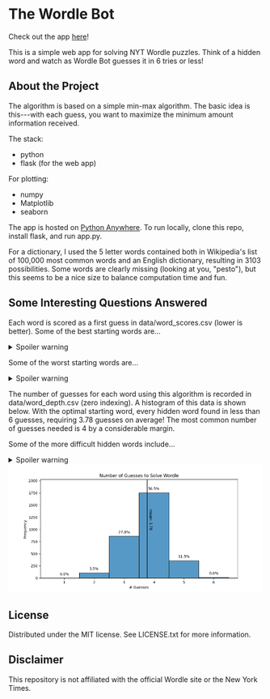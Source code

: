 # The Wordle Bot
Check out the app <a href="https://wordlebot.pythonanywhere.com/">here</a>!

This is a simple web app for solving NYT Wordle puzzles. Think of a hidden word and watch as Wordle Bot guesses it in 6 tries or less!

## About the Project
The algorithm is based on a simple min-max algorithm. The basic idea is this---with each guess, you want to maximize the minimum amount information received. 

The stack:
- python
- flask (for the web app)

For plotting:
- numpy
- Matplotlib
- seaborn

The app is hosted on <a href="https://www.pythonanywhere.com/">Python Anywhere</a>. To run locally, clone this repo, install flask, and run app.py.

For a dictionary, I used the 5 letter words contained both in Wikipedia's list of 100,000 most common words and an English dictionary, resulting in 3103 possibilities. Some words are clearly missing (looking at you, "pesto"), but this seems to be a nice size to balance computation time and fun.

## Some Interesting Questions Answered
Each word is scored as a first guess in data/word_scores.csv (lower is better). Some of the best starting words are...
<details>
<summary>Spoiler warning</summary>
reals, aloes, tails, roles, and rates
</details>

Some of the worst starting words are...
<details>
<summary>Spoiler warning</summary>
fuzzy, mummy, puppy, buggy, gummy
</details>

The number of guesses for each word using this algorithm is recorded in data/word_depth.csv (zero indexing). A histogram of this data is shown below. With the optimal starting word, every hidden word found in less than 6 guesses, requiring 3.78 guesses on average! The most common number of guesses needed is 4 by a considerable margin.

Some of the more difficult hidden words include...
<details>
  <summary>Spoiler warning</summary>
  eaves, fades, gapes, gazes, and wages
</details>

<div align="center">
<img src="data/word_depth_distribution.png" alt="word_depth" width="800" height="auto" />
</div>

## License
Distributed under the MIT license. See LICENSE.txt for more information.

## Disclaimer
This repository is not affiliated with the official Wordle site or the New York Times.
